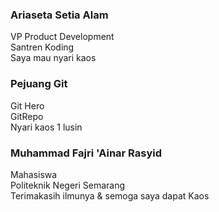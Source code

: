### Ariaseta Setia Alam
VP Product Development <br>
Santren Koding <br>
Saya mau nyari kaos <br>


### Pejuang Git
Git Hero
<br> GitRepo
<br> Nyari kaos 1 lusin

### Muhammad Fajri 'Ainar Rasyid
Mahasiswa <br>
Politeknik Negeri Semarang <br>
Terimakasih ilmunya & semoga saya dapat Kaos
